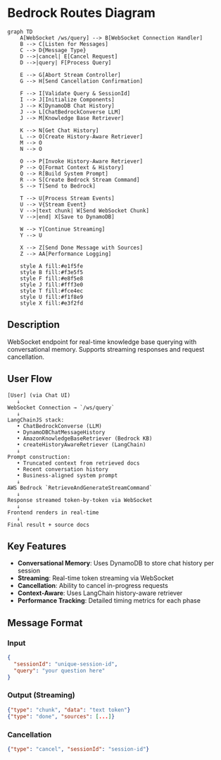 # Bedrock Routes Diagram

```mermaid
graph TD
    A[WebSocket /ws/query] --> B[WebSocket Connection Handler]
    B --> C[Listen for Messages]
    C --> D{Message Type}
    D -->|cancel| E[Cancel Request]
    D -->|query| F[Process Query]
    
    E --> G[Abort Stream Controller]
    G --> H[Send Cancellation Confirmation]
    
    F --> I[Validate Query & SessionId]
    I --> J[Initialize Components]
    J --> K[DynamoDB Chat History]
    J --> L[ChatBedrockConverse LLM]
    J --> M[Knowledge Base Retriever]
    
    K --> N[Get Chat History]
    L --> O[Create History-Aware Retriever]
    M --> O
    N --> O
    
    O --> P[Invoke History-Aware Retriever]
    P --> Q[Format Context & History]
    Q --> R[Build System Prompt]
    R --> S[Create Bedrock Stream Command]
    S --> T[Send to Bedrock]
    
    T --> U[Process Stream Events]
    U --> V{Stream Event}
    V -->|text chunk| W[Send WebSocket Chunk]
    V -->|end| X[Save to DynamoDB]
    
    W --> Y[Continue Streaming]
    Y --> U
    
    X --> Z[Send Done Message with Sources]
    Z --> AA[Performance Logging]
    
    style A fill:#e1f5fe
    style B fill:#f3e5f5
    style F fill:#e8f5e8
    style J fill:#fff3e0
    style T fill:#fce4ec
    style U fill:#f1f8e9
    style X fill:#e3f2fd
```

## Description
WebSocket endpoint for real-time knowledge base querying with conversational memory. Supports streaming responses and request cancellation.

## User Flow

```
[User] (via Chat UI)
   ↓
WebSocket Connection → `/ws/query`
   ↓
LangChainJS stack:
   • ChatBedrockConverse (LLM)
   • DynamoDBChatMessageHistory
   • AmazonKnowledgeBaseRetriever (Bedrock KB)
   • createHistoryAwareRetriever (LangChain)
   ↓
Prompt construction:
   • Truncated context from retrieved docs
   • Recent conversation history
   • Business-aligned system prompt
   ↓
AWS Bedrock `RetrieveAndGenerateStreamCommand`
   ↓
Response streamed token-by-token via WebSocket
   ↓
Frontend renders in real-time
   ↓
Final result + source docs
```

## Key Features
- **Conversational Memory**: Uses DynamoDB to store chat history per session
- **Streaming**: Real-time token streaming via WebSocket
- **Cancellation**: Ability to cancel in-progress requests
- **Context-Aware**: Uses LangChain history-aware retriever
- **Performance Tracking**: Detailed timing metrics for each phase

## Message Format
### Input
```json
{
  "sessionId": "unique-session-id",
  "query": "your question here"
}
```

### Output (Streaming)
```json
{"type": "chunk", "data": "text token"}
{"type": "done", "sources": [...]}
```

### Cancellation
```json
{"type": "cancel", "sessionId": "session-id"}
```